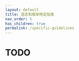 ```yaml
---
layout: default
title: 语言和框架特定指南
nav_order: 5
has_children: true
permalink: /specific-guidelines
---
```


# TODO
